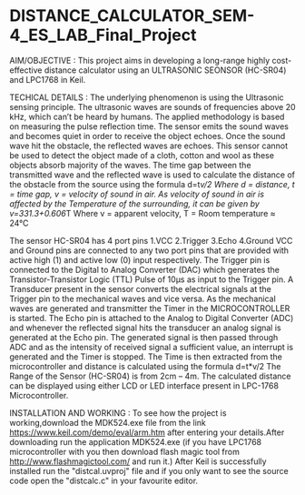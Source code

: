 # DISTANCE_CALCULATOR_SEM-4_ES_LAB_Final_Project

AIM/OBJECTIVE : 
This project aims in developing a long-range highly cost-effective distance calculator using an ULTRASONIC SEONSOR (HC-SR04) and LPC1768 in Keil.

TECHICAL DETAILS : 
The underlying phenomenon is using the Ultrasonic sensing principle.
The ultrasonic waves are sounds of frequencies above 20 kHz, which can’t be heard by humans. The applied methodology is based on measuring the pulse reflection time. The sensor emits the sound waves and becomes quiet in order to receive the object echoes. Once the sound wave hit the obstacle, the reflected waves are echoes.
This sensor cannot be used to detect the object made of a cloth, cotton and wool as these objects absorb majority of the waves.
The time gap between the transmitted wave and the reflected wave is used to calculate the distance of the obstacle from the source using the formula
d=t*v/2
Where d = distance, t = time gap, v = velocity of sound in air.
As velocity of sound in air is affected by the Temperature of the surrounding, it can be given by 
v=331.3+0.606*T
Where v = apparent velocity, T = Room temperature ≈ 24°C

 The sensor HC-SR04 has 4 port pins 1.VCC 2.Trigger 3.Echo 4.Ground
VCC and Ground pins are connected to any two port pins that are provided with active high (1) and active low (0) input respectively. The Trigger pin is connected to the Digital to Analog Converter (DAC) which generates the Transistor-Transistor Logic (TTL) Pulse of 10µs as input to the Trigger pin.  A Transducer present in the sensor converts the electrical signals at the Trigger pin to the mechanical waves and vice versa. As the mechanical waves are generated and transmitter the Timer in the MICROCONTROLLER is started. The Echo pin is attached to the Analog to Digital Converter (ADC) and whenever the reflected signal hits the transducer an analog signal is generated at the Echo pin. The generated signal is then passed through ADC and as the intensity of received signal a sufficient value, an interrupt is generated and the Timer is stopped. The Time is then extracted from the microcontroller and distance is calculated using the formula
d=t*v/2
The Range of the Sensor (HC-SR04) is from 2cm – 4m.
The calculated distance can be displayed using either LCD or LED interface present in LPC-1768 Microcontroller. 

INSTALLATION AND WORKING : 
To see how the project is working,download the MDK524.exe file from the link https://www.keil.com/demo/eval/arm.htm after entering your details.After downloading run the application MDK524.exe (if you have LPC1768 microcontroller with you then download flash magic tool from http://www.flashmagictool.com/ and run it.)
After Keil is successfully installed run the "distcal.uvproj" file and if you only want to see the source code open the "distcalc.c" in your favourite editor.
